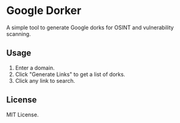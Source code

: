 # Google Dorker

A simple tool to generate Google dorks for OSINT and vulnerability scanning.

## Usage

1. Enter a domain.
2. Click "Generate Links" to get a list of dorks.
3. Click any link to search.

## License

MIT License.
